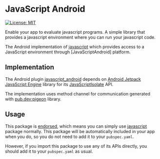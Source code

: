 # JavaScript Android

<p>
    <a href="https://opensource.org/licenses/MIT"><img src="https://img.shields.io/badge/license-MIT-purple.svg" alt="License: MIT"></a>
</p>

Enable your app to evaluate javascript programs. A simple library that provides a javascript environment where you can run your javascript code.

The Android implementation of [javascript](https://pub.dev/packages/javascript_flutter) which provides access to a JavaScript environment through [JavaScriptAndroid] platform.

## Implementation

The Android plugin [javascript_android](https://pub.dev/packages/javascript_android) depends on [Android Jetpack JavaScript Engine](https://developer.android.com/reference/kotlin/androidx/javascriptengine) library for its [JavaScriptIsolate](https://developer.android.com/reference/kotlin/androidx/javascriptengine/JavaScriptIsolate) API.

The implementation uses method channel for communication generated with [pub.dev:pigeon](https://pub.dev/packages/pigeon) library.

## Usage

This package is [endorsed](https://docs.flutter.dev/packages-and-plugins/developing-packages#endorsed-federated-plugin), which means you can simply use [javascript](https://pub.dev/packages/javascript_flutter) package normally. This package will be automatically included in your app when you do, so you do not need to add it to your `pubspec.yaml`.

However, if you import this package to use any of its APIs directly, you should add it to your `pubspec.yaml` as usual.
